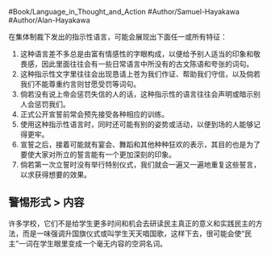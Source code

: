 #Book/Language_in_Thought_and_Action 
#Author/Samuel-Hayakawa 
#Author/Alan-Hayakawa 

在集体制裁下发出的指示性语言，可能会展现出下面任一或所有特征：
1. 这种语言差不多总是由富有情感性的字眼构成，以便给予别人适当的印象和敬畏感，因此里面往往会有一些日常语言中所没有的古文陈语和夸张的词句。
2. 这种指示性文字里往往会出现恳请上苍为我们作证、帮助我们守信，以及倘若我们不能尊重约言则甘愿受罚等词句。
3. 倘若没有说上帝会惩罚失信的人的话，这种指示性的语言往往会声明或暗示别人会惩罚我们。
4. 正式公开宣誓前常会预先接受各种相应的训练。
5. 使用这种指示性语言时，同时还可能有别的姿势或活动，以便到场的人能够记得更牢。
6. 宣誓之后，接着可能就有宴会、舞蹈和其他种种狂欢的表示，其目的也是为了要使大家对所立的誓言能有一个更加深刻的印象。
7. 倘若第一次立誓时没有举行特别仪式，我们就会一遍又一遍地重复这些誓言，以求获得想要的效果。

## 警惕形式 > 内容

许多学校，它们不是给学生更多时间和机会去研读民主真正的意义和实践民主的方法，而是一味强调升国旗仪式或叫学生天天唱国歌，这样下去，很可能会使“民主”一词在学生眼里变成一个毫无内容的空洞名词。
